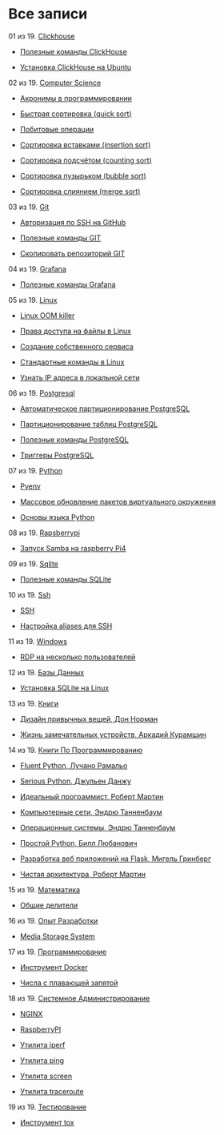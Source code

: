 # Все записи


01 из 19. [Clickhouse](./meta_clickhouse.md)

* [Полезные команды ClickHouse](./2020-07-12_clickhouse_snippets.md)

* [Установка ClickHouse на Ubuntu](./2020-07-12_clickhouse_install_ubuntu.md)

02 из 19. [Computer Science](./meta_computer_science.md)

* [Акронимы в программировании](./2020-12-17_acronims_in_programming.md)

* [Быстрая сортировка (quick sort)](./2021-04-18_computer_science_quick_sort.md)

* [Побитовые операции](./2021-01-09_computer_science_bitwise.md)

* [Сортировка вставками (insertion sort)](./2020-12-20_computer_science_insertion_sort.md)

* [Сортировка подсчётом (counting sort)](./2020-12-20_computer_science_counting_sort.md)

* [Сортировка пузырьком (bubble sort)](./2020-12-20_computer_science_bubble_sort.md)

* [Сортировка слиянием (merge sort)](./2020-12-20_computer_science_merge_sort.md)

03 из 19. [Git](./meta_git.md)

* [Авторизация по SSH на GitHub](./2020-07-17_git_ssh.md)

* [Полезные команды GIT](./2021-04-18_git_snippets.md)

* [Скопировать репозиторий GIT](./2020-07-17_git_repo_copy.md)

04 из 19. [Grafana](./meta_grafana.md)

* [Полезные команды Grafana](./2021-04-18_grafana_snippets.md)

05 из 19. [Linux](./meta_linux.md)

* [Linux OOM killer](./2021-04-18_linux_oom_killer.md)

* [Права доступа на файлы в Linux](./2021-04-18_linux_file_access.md)

* [Создание собственного сервиса](./2021-04-18_linux_custom_service.md)

* [Стандартные команды в Linux](./2021-04-18_linux_default_commands.md)

* [Узнать IP адреса в локальной сети](./2021-04-18_linux_ip_addresses_in_lan.md)

06 из 19. [Postgresql](./meta_postgresql.md)

* [Автоматическое партиционирование PostgreSQL](./2020-07-17_postgresql_autopart.md)

* [Партиционирование таблиц PostgreSQL](./2020-07-17_postgresql_partitioning.md)

* [Полезные команды PostgreSQL](./2021-01-13_postgresql_snippets.md)

* [Триггеры PostgreSQL](./2020-07-17_postgresql_triggers.md)

07 из 19. [Python](./meta_python.md)

* [Pyenv](./2021-04-18_pyenv.md)

* [Массовое обновление пакетов виртуального окружения](./2021-01-12_python_selective_upgrade.md)

* [Основы языка Python](./2020-07-20_programming_basic_python.md)

08 из 19. [Rapsberrypi](./meta_rapsberrypi.md)

* [Запуск Samba на raspberry Pi4](./2021-04-18_samba_on_rapsberrypi4.md)

09 из 19. [Sqlite](./meta_sqlite.md)

* [Полезные команды SQLite](./2021-04-18_sqlite_snippets.md)

10 из 19. [Ssh](./meta_ssh.md)

* [SSH](./2021-04-18_ssh.md)

* [Настройка aliases для SSH](./2020-12-28_ssh_aliases.md)

11 из 19. [Windows](./meta_windows.md)

* [RDP на несколько пользователей](./2020-07-17_windows_multiuser_rdp.md)

12 из 19. [Базы Данных](./meta_bazy_dannyh.md)

* [Установка SQLite на Linux](./2020-09-02_linux_sqlite.md)

13 из 19. [Книги](./meta_knigi.md)

* [Дизайн привычных вещей, Дон Норман](./2021-05-02_dizayn_privichnih_veshey_norman.md)

* [Жизнь замечательных устройств, Аркадий Курамшин](./2021-05-02_jizn_zamechatelnih_ustroistv.md)

14 из 19. [Книги По Программированию](./meta_knigi_po_programmirovaniy.md)

* [Fluent Python, Лучано Рамальо](./2020-07-12_fluent_python.md)

* [Serious Python, Джульен Данжу](./2020-07-12_serious_python.md)

* [Идеальный программист, Роберт Мартин](./2020-07-17_idealniy_programmist_martin.md)

* [Компьютерные сети, Эндрю Танненбаум](./2021-05-02_computernie_seti_tannenbaum.md)

* [Операционные системы, Эндрю Танненбаум](./2021-05-02_operacionnie_systemy_tannenbaum.md)

* [Простой Python, Билл Любанович](./2020-07-12_introducing_python.md)

* [Разработка веб приложений на Flask, Мигель Гринберг](./2020-07-12_web_prilozhenia_flask.md)

* [Чистая архитектура, Роберт Мартин](./2021-02-28_chistaya_architectura_martin.md)

15 из 19. [Математика](./meta_matematika.md)

* [Общие делители](./2020-07-14_math_common_divisors.md)

16 из 19. [Опыт Разработки](./meta_opyt_razrabotki.md)

* [Media Storage System](./2021-05-08_experience_media_storage_system.md)

17 из 19. [Программирование](./meta_programmirovanie.md)

* [Инструмент Docker](./2021-03-29_docker.md)

* [Числа с плавающей запятой](./2021-04-25_floating_point.md)

18 из 19. [Системное Администрирование](./meta_sistemnoe_administrirovanie.md)

* [NGINX](./2021-04-18_nginx.md)

* [RaspberryPI](./2021-03-01_raspberry_pi.md)

* [Утилита iperf](./2021-03-15_iperf.md)

* [Утилита ping](./2021-03-05_ping.md)

* [Утилита screen](./2021-03-05_screen.md)

* [Утилита traceroute](./2021-03-05_traceroute.md)

19 из 19. [Тестирование](./meta_testirovanie.md)

* [Инструмент tox](./2021-03-15_tox.md)

